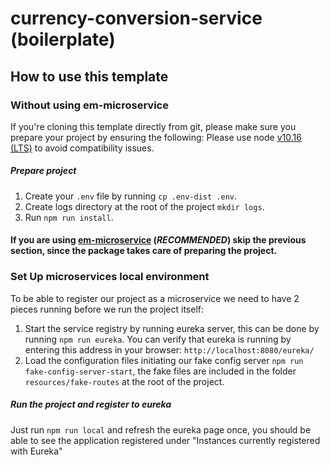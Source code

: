 # currency-conversion-service (boilerplate)
## How to use this template
### Without using em-microservice
If you're cloning this template directly from git, please make sure you prepare your project by ensuring the following:
Please use node [v10.16 (LTS)](https://nodejs.org/ja/blog/release/v10.16.0/) to avoid compatibility issues.
##### Prepare project
1. Create your `.env` file by running `cp .env-dist .env`.
2. Create logs directory at the root of the project `mkdir logs`.
3. Run `npm run install`.

#### If you are using [em-microservice](https://www.npmjs.com/package/@everymundo/em-microservice) (*RECOMMENDED*) skip the previous section, since the package takes care of preparing the project.

### Set Up microservices local environment
To be able to register our project as a microservice we need to have 2 pieces running before we run the project itself:
1. Start the service registry by running eureka server, this can be done by running `npm run eureka`. You can verify that eureka is running by entering this address in your browser: `http://localhost:8080/eureka/`
2. Load the configuration files initiating our fake config server `npm run fake-config-server-start`, the fake files are included in the folder `resources/fake-routes` at the root of the project.

##### Run the project and register to eureka
Just run `npm run local` and refresh the eureka page once, you should be able to see the application registered under "Instances currently registered with Eureka"